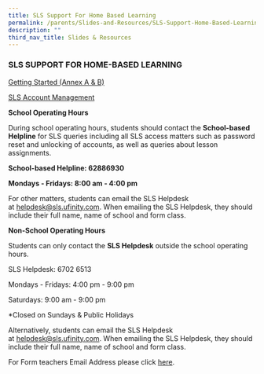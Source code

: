 ```yaml
---
title: SLS Support For Home Based Learning
permalink: /parents/Slides-and-Resources/SLS-Support-Home-Based-Learning/
description: ""
third_nav_title: Slides & Resources
---
```



### SLS SUPPORT FOR HOME-BASED LEARNING


[Getting Started (Annex A & B)](/files/Annexes%20to%20Letter%20to%20Parents.pdf)

[SLS Account Management](/files/SLS%20Account%20Management%20-%20Guide%20for%20P2%20to%20P6%20Students.pdf)


**School Operating Hours**

During school operating hours, students should contact the **School-based Helpline** for SLS queries including all SLS access matters such as password reset and unlocking of accounts, as well as queries about lesson assignments. 

  

**School-based Helpline: 62886930**

**Mondays - Fridays: 8:00 am - 4:00 pm**

  

For other matters, students can email the SLS Helpdesk at [helpdesk@sls.ufinity.com](mailto:helpdesk@sls.ufinity.com). When emailing the SLS Helpdesk, they should include their full name, name of school and form class.

  

  

**Non-School Operating Hours** 

  

Students can only contact the **SLS Helpdesk** outside the school operating hours.

  

SLS Helpdesk: 6702 6513

  

Mondays - Fridays: 4:00 pm - 9:00 pm

Saturdays: 9:00 am - 9:00 pm

\*Closed on Sundays & Public Holidays

  

Alternatively, students can email the SLS Helpdesk at [helpdesk@sls.ufinity.com](mailto:helpdesk@sls.ufinity.com). When emailing the SLS Helpdesk, they should include their full name, name of school and form class.

  

For Form teachers Email Address please click [here](https://staging.d1qu38ykr1wc9w.amplifyapp.com/our-school/School-Staff/Teaching-Staff/).